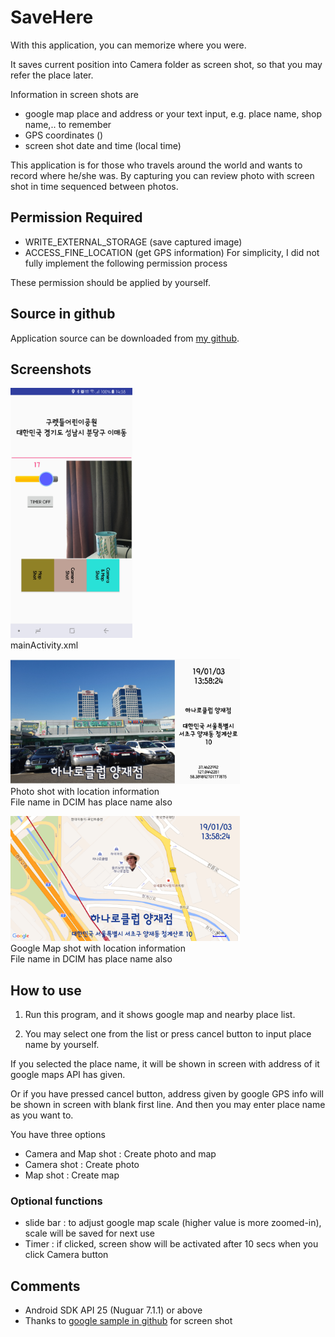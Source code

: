 
# SaveHere

With this application, you can memorize where you were. 

It saves current position into Camera folder as screen shot, so that you may refer the place later.

Information in screen shots are
- google map place and address or your text input, e.g. place name, shop name,.. to remember
- GPS coordinates ()
- screen shot date and time (local time)

This application is for those who travels around the world and wants to record where he/she was. By capturing you can review photo with screen shot in time sequenced between photos.

## Permission Required

- WRITE_EXTERNAL_STORAGE (save captured image)
- ACCESS_FINE_LOCATION (get GPS information)
For simplicity, I did not fully implement the following permission process

These permission should be applied by yourself.

## Source in github

Application source can be downloaded from [my github][1].

[1]: https://github.com/riopapa/SaveHere

## Screenshots

<img src="mainActivity.jpg" height="400" alt="mainActivity"/> <br>mainActivity.xml
   
<img src="screenShotPhoto.png" height="200" alt="screenShotPhoto"/> <br>Photo shot with location information<br>File name in DCIM has place name also
  
<img src="screenShotGoogleMap.jpg" height="200" alt="screenShotGoogleMap"/> <br>Google Map shot with location information<br>File name in DCIM has place name also

## How to use

1. Run this program, and it shows google map and nearby place list.

2. You may select one from the list or press cancel button to input place name by yourself.

If you selected the place name, it will be shown in screen with address of it google maps API has given.

Or if you have pressed cancel button, address given by google GPS info will be shown in screen with blank first line. And then you may enter place name as you want to.

You have three options

- Camera and Map shot : Create photo and map
- Camera shot : Create photo
- Map shot : Create map

### Optional functions

- slide bar : to adjust google map scale (higher value is more zoomed-in), scale will be saved for next use
- Timer : if clicked, screen show will be activated after 10 secs when you click Camera button

## Comments

- Android SDK API 25 (Nuguar 7.1.1) or above 
- Thanks to [google sample in github][2] for screen shot


[2]: https://github.com/googlesamples/android-ScreenCapture


